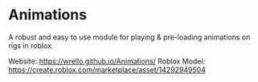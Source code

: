 # Animations
A robust and easy to use module for playing & pre-loading animations on rigs in roblox.

Website: https://wrello.github.io/Animations/ 
Roblox Model: https://create.roblox.com/marketplace/asset/14292949504